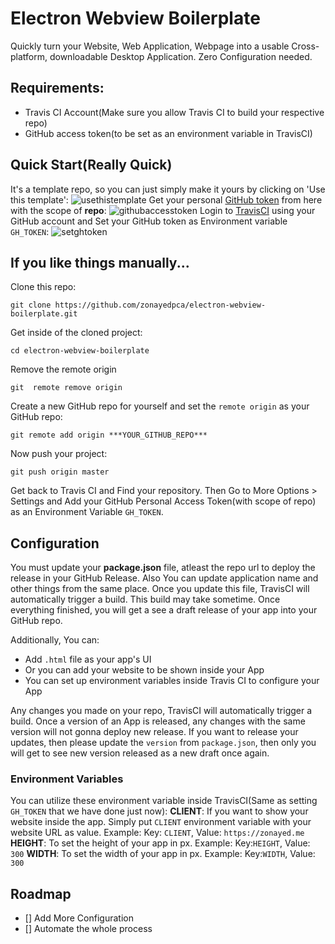 # Electron Webview Boilerplate
Quickly turn your Website, Web Application, Webpage into a usable Cross-platform, downloadable Desktop Application. Zero Configuration needed.

## Requirements:
- Travis CI Account(Make sure you allow Travis CI to build your respective repo)
- GitHub access token(to be set as an environment variable in TravisCI)

## Quick Start(Really Quick)
It's a template repo, so you can just simply make it yours by clicking on 'Use this template':
![usethistemplate](https://user-images.githubusercontent.com/18544717/82370696-cd37fa80-9a3a-11ea-839f-3d962305f503.gif)
Get your personal [GitHub token](https://github.com/settings/tokens) from here with the scope of **repo**:
![githubaccesstoken](https://user-images.githubusercontent.com/18544717/82371461-0cb31680-9a3c-11ea-8406-1e590c71565f.gif)
Login to [TravisCI](https://travis-ci.org/) using your GitHub account and Set your GitHub token as Environment variable ```GH_TOKEN```:
![setghtoken](https://user-images.githubusercontent.com/18544717/82373992-41c16800-9a40-11ea-98fb-8cf715225cda.gif)
## If you like things manually...
Clone this repo:
```
git clone https://github.com/zonayedpca/electron-webview-boilerplate.git
```

Get inside of the cloned project:
```
cd electron-webview-boilerplate
```

Remove the remote origin 
```
git  remote remove origin 
```

Create a new GitHub repo for yourself and set the ```remote origin``` as your GitHub repo:
```
git remote add origin ***YOUR_GITHUB_REPO***
```

Now push your project:
```
git push origin master
```

Get back to Travis CI and Find your repository. Then Go to More Options > Settings and Add your GitHub Personal Access Token(with scope of repo) as an Environment Variable ```GH_TOKEN```. 

## Configuration
You must update your **package.json** file, atleast the repo url to deploy the release in your GitHub Release. Also You can update application name and other things from the same place. Once you update this file, TravisCI will automatically trigger a build. This build may take sometime. Once everything finished, you will get a see a draft release of your app into your GitHub repo.

Additionally, You can:
- Add ```.html``` file as your app's UI
- Or you can add your website to be shown inside your App
- You can set up environment variables inside Travis CI to configure your App

Any changes you made on your repo, TravisCI will automatically trigger a build. Once a version of an App is released, any changes with the same version will not gonna deploy new release. If you want to release your updates, then please update the ```version``` from ```package.json```,  then only you will get to see new version released as a new draft once again.
### Environment Variables
You can utilize these environment variable inside TravisCI(Same as setting ```GH_TOKEN``` that we have done just now):
**CLIENT**: If you want to show your website inside the app. Simply put ```CLIENT``` environment variable with your website URL as value. Example: Key: ```CLIENT```, Value: ```https://zonayed.me```
**HEIGHT**: To set the height of your app in px. Example: Key:```HEIGHT```, Value: ```300```
**WIDTH**: To set the width of your app in px. Example: Key:```WIDTH```, Value: ```300```

## Roadmap
- [] Add More Configuration
- [] Automate the whole process
